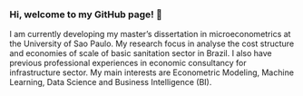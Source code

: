 ### Hi, welcome to my GitHub page! 👋



I am currently developing my master’s dissertation in microeconometrics at the
University of Sao Paulo. My research focus in analyse the cost structure and
economies of scale of basic sanitation sector in Brazil. I also have
previous professional experiences in economic consultancy for infrastructure sector.
My main interests are Econometric Modeling, Machine Learning, Data Science and Business Intelligence (BI).



